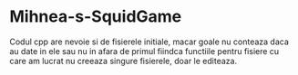 # Mihnea-s-SquidGame
Codul cpp are nevoie si de fisierele initiale, macar goale nu conteaza daca au date in ele sau nu in afara de primul fiindca functiile pentru fisiere cu care am lucrat nu creeaza singure fisierele, doar le editeaza.
